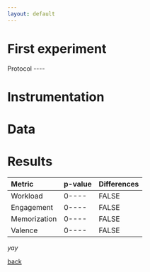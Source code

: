 ```yaml
---
layout: default
---
```


# First experiment


Protocol ----


# Instrumentation


# Data

# Results

| Metric   	   | p-value          | Differences |
|:-------------|:------------------|:------|
| Workload     | 0---- | FALSE  |
| Engagement   | 0----   | FALSE  |
| Memorization | 0----     | FALSE  |
| Valence      | 0---- | FALSE |


_yay_

[back](./)
